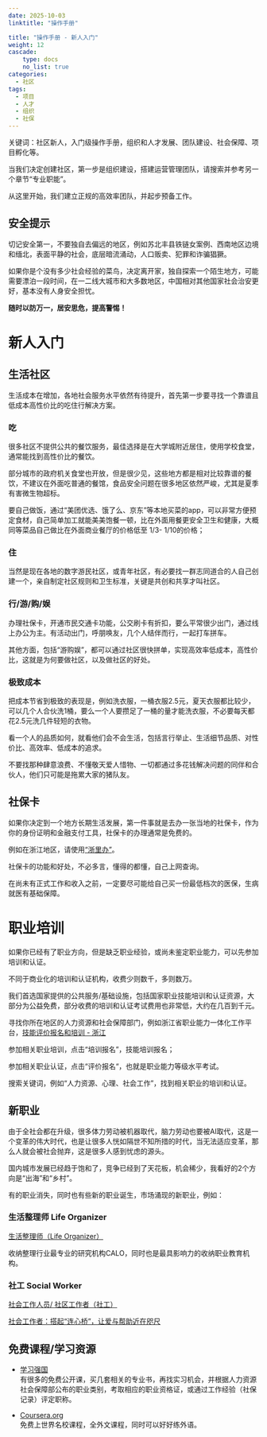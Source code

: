 ```yaml
---
date: 2025-10-03
linktitle: "操作手册"

title: "操作手册 - 新人入门"
weight: 12
cascade:
    type: docs
    no_list: true
categories:
  - 社区
tags:
  - 项目
  - 人才
  - 组织
  - 社保
---
```


关键词：社区新人，入门级操作手册，组织和人才发展、团队建设、社会保障、项目孵化等。

当我们决定创建社区，第一步是组织建设，搭建运营管理团队，请搜索并参考另一个章节“专业职能”。

从这里开始，我们建立正规的高效率团队，并起步预备工作。

## 安全提示

切记安全第一，不要独自去偏远的地区，例如苏北丰县铁链女案例、西南地区边境和缅北，表面平静的社会，底层暗流涌动，人口贩卖、犯罪和诈骗猖獗。

如果你是个没有多少社会经验的菜鸟，决定离开家，独自探索一个陌生地方，可能需要漂泊一段时间，在一二线大城市和大多数地区，中国相对其他国家社会治安更好，基本没有人身安全担忧。

**随时以防万一，居安思危，提高警惕！**

# 新人入门

## 生活社区
生活成本在增加，各地社会服务水平依然有待提升，首先第一步要寻找一个靠谱且低成本高性价比的吃住行解决方案。

### 吃

很多社区不提供公共的餐饮服务，最佳选择是在大学城附近居住，使用学校食堂，通常能找到高性价比的餐饮。

部分城市的政府机关食堂也开放，但是很少见，这些地方都是相对比较靠谱的餐饮，不建议在外面吃普通的餐馆，食品安全问题在很多地区依然严峻，尤其是夏季有害微生物超标。

要自己做饭，通过“美团优选、饿了么、京东”等本地买菜的app，可以非常方便预定食材，自己简单加工就能美美饱餐一顿，比在外面用餐更安全卫生和健康，大概同等菜品自己做比在外面商业餐厅的价格低至 1/3- 1/10的价格；

### 住
当然是现在各地的数字游民社区，或青年社区，有必要找一群志同道合的人自己创建一个，亲自制定社区规则和卫生标准，关键是共创和共享才叫社区。

### 行/游/购/娱
办理社保卡，开通市民交通卡功能，公交刷卡有折扣，要么平常很少出门，通过线上办公为主。有活动出门，呼朋唤友，几个人结伴而行，一起打车拼车。

其他方面，包括“游购娱”，都可以通过社区很快拼单，实现高效率低成本，高性价比，这就是为何要做社区，以及做社区的好处。

### 极致成本
把成本节省到极致的表现是，例如洗衣服，一桶衣服2.5元，夏天衣服都比较少，可以几个人合伙洗1桶，要么一个人要攒足了一桶的量才能洗衣服，不必要每天都花2.5元洗几件轻短的衣物。

看一个人的品质如何，就看他们会不会生活，包括言行举止、生活细节品质、对性价比、高效率、低成本的追求。

不要找那种肆意浪费、不懂敬天爱人惜物、一切都通过多花钱解决问题的同伴和合伙人，他们只可能是拖累大家的猪队友。


## 社保卡
如果你决定到一个地方长期生活发展，第一件事就是去办一张当地的社保卡，作为你的身份证明和金融支付工具，社保卡的办理通常是免费的。

例如在浙江地区，请使用[“浙里办”](https://www.zjzwfw.gov.cn/)。

社保卡的功能和好处，不必多言，懂得的都懂，自己上网查询。

在尚未有正式工作和收入之前，一定要尽可能给自己买一份最低档次的医保，生病就医有基础保障。

# 职业培训
如果你已经有了职业方向，但是缺乏职业经验，或尚未鉴定职业能力，可以先参加培训和认证。

不同于商业化的培训和认证机构，收费少则数千，多则数万。

我们首选国家提供的公共服务/基础设施，包括国家职业技能培训和认证资源，大部分为公益免费，部分收费的培训和认证考试费用也非常低，大约在几百到千元。

寻找你所在地区的人力资源和社会保障部门，例如浙江省职业能力一体化工作平台，[技能评价报名和培训 - 浙江](https://zynl.rlsbt.zj.gov.cn/002/client/index2.jsp)

参加相关职业培训，点击“培训报名”，技能培训报名；

参加相关职业认证，点击“评价报名“，也就是职业能力等级水平考试。

搜索关键词，例如“人力资源、心理、社会工作”，找到相关职业的培训和认证。


## 新职业

由于全社会都在升级，很多体力劳动被机器取代，脑力劳动也要被AI取代，这是一个变革的伟大时代，也是让很多人恍如隔世不知所措的时代，当无法适应变革，那么人就会被社会抛弃，这是很多人感到忧虑的源头。

国内城市发展已经趋于饱和了，竞争已经到了天花板，机会稀少，我看好的2个方向是“出海”和“乡村”。

有的职业消失，同时也有些新的职业诞生，市场涌现的新职业，例如：

### 生活整理师 Life Organizer

[生活整理师（Life Organizer）](https://calochina.com/)

收纳整理行业最专业的研究机构CALO，同时也是最具影响力的收纳职业教育机构。


### 社工 Social Worker
[社会工作人员/ 社区工作者（社工）](https://www.zhihu.com/question/394373116)

[社会工作者：搭起“连心桥”，让爱与帮助近在咫尺](http://society.people.com.cn/n1/2023/0210/c1008-32621195.html)



## 免费课程/学习资源

- [学习强国](https://www.xuexi.cn/)  
有很多的免费公开课，买几套相关的专业书，再找实习机会，并根据人力资源社会保障部公布的职业类别，考取相应的职业资格证，或通过工作经验（社保记录）评定职称。

- [Coursera.org](http://coursera.org)   
免费上世界名校课程，全外文课程，同时可以好好练外语。
